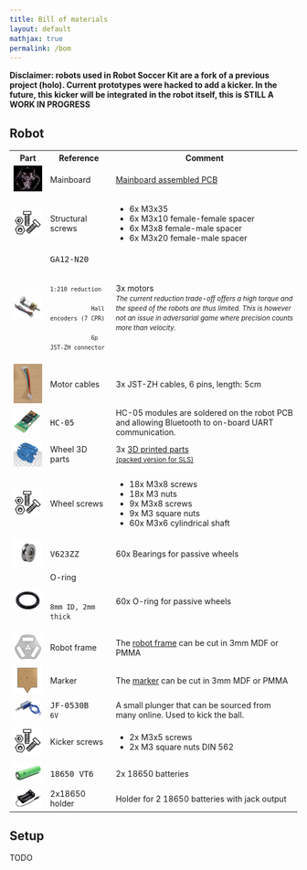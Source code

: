 ```yaml
---
title: Bill of materials
layout: default
mathjax: true
permalink: /bom
---
```


**Disclaimer: robots used in Robot Soccer Kit are a fork of a previous project (holo). Current prototypes
were hacked to add a kicker. In the future, this kicker will be integrated in the robot itself,
this is STILL A WORK IN PROGRESS**

## Robot

<table class="table table-striped table-responsive">
    <tr>
        <th>
        Part
        </th>
        <th style="min-width:25%">
        Reference
        </th>
        <th>
        Comment
        </th>
    </tr>
    <tr>
        <td>
            <img src="/assets/imgs/pcb.png" width="128" /><br/>
        </td>
        <td>
            Mainboard
        </td>
        <td>
            <a href="https://github.com/robot-soccer-kit/robot-soccer-kit/tree/master/electronics">
            Mainboard assembled PCB
            </a>
        </td>
    </tr>
    <tr>
        <td>
            <img src="/assets/imgs/screws.png" width="128" /><br/>
        </td>
        <td>
            Structural screws
        </td>
        <td>
            <ul>
                <li>6x M3x35</li>
                <li>6x M3x10 female-female spacer</li>
                <li>6x M3x8 female-male spacer</li>
                <li>6x M3x20 female-male spacer</li>
            </ul>
        </td>
    </tr>
    <tr>
        <td>
            <img src="/assets/imgs/n20.png" width="128" /><br/>
        </td>
        <td>
            <kbd>GA12-N20</kbd>
            <br/>
            <small><code>
            1:210 reduction<br/>
            Hall encoders (7 CPR)<br/>
            6p JST-ZH connector
            </code></small>
            <br/>
        </td>
        <td>
            3x motors
            <br/>
            <small><em>
            The current reduction trade-off offers a high torque and the speed of the robots are thus limited.
            This is however not an issue in adversarial game where precision counts more than velocity.
            </em></small>
        </td>
    </tr>
    <tr>
        <td>
            <img src="/assets/imgs/jst-zh-cable.png" width="128" /><br/>
        </td>
        <td>
            Motor cables
        </td>
        <td>
            3x JST-ZH cables, 6 pins, length: 5cm
        </td>
    </tr>
    <tr>
        <td>
            <img src="/assets/imgs/hc-05.png" width="128" /><br/>
        </td>
        <td>
            <kbd>HC-05</kbd>
        </td>
        <td>
            HC-05 modules are soldered on the robot PCB and allowing Bluetooth to on-board UART communication.
        </td>
    </tr>
    <tr>
        <td>
            <img src="/assets/imgs/wheel-parts.png" width="128" /><br/>
        </td>
        <td>
            Wheel 3D parts
        </td>
        <td>
            3x 
            <a href="https://cad.onshape.com/documents/beccbfab729802507eb805eb/w/eea13ac7371464cd172aefcf/e/76e58097a54be25b6c68caca?renderMode=0&uiState=616d8c2f00cc7207a3c8ae7b">3D printed parts</a>
            <br/>
            <small>
                <a href="https://github.com/robot-soccer-kit/robot-soccer-kit/raw/master/mechanics/stack_collet_tied_export.stl">
                (packed version for SLS)
                </a>
            </small>
        </td>
    </tr>
    <tr>
        <td>
            <img src="/assets/imgs/screws.png" width="128" /><br/>
        </td>
        <td>
            Wheel screws
        </td>
        <td>
            <ul>
                <li>18x M3x8 screws</li>
                <li>18x M3 nuts</li>
                <li>9x M3x8 screws</li>
                <li>9x M3 square nuts</li>
                <li>60x M3x6 cylindrical shaft</li>
            </ul>
        </td>
    </tr>
    <tr>
        <td>
            <img src="/assets/imgs/bearing.jpeg" width="128" /><br/>
        </td>
        <td>
            <kbd>V623ZZ</kbd>
        </td>
        <td>
            60x Bearings for passive wheels
        </td>
    </tr>
    <tr>
        <td>
            <img src="/assets/imgs/oring.png" width="128" /><br/>
        </td>
        <td>
            O-ring<br/>
            <code>
            8mm ID, 2mm thick
            </code>
        </td>
        <td>
            60x O-ring for passive wheels
        </td>
    </tr>
    <tr>
        <td>
            <img src="/assets/imgs/frame.png" width="128" /><br/>
        </td>
        <td>
            Robot frame
        </td>
        <td>
            The <a href="https://github.com/robot-soccer-kit/robot-soccer-kit/raw/master/mechanics/frame.dxf">robot frame</a> can be cut in 3mm MDF or PMMA
        </td>
    </tr>
    <tr>
        <td>
            <img src="/assets/imgs/marker.png" width="128" /><br/>
        </td>
        <td>
            Marker
        </td>
        <td>
            The <a href="https://github.com/robot-soccer-kit/robot-soccer-kit/raw/master/mechanics/marker.dxf">marker</a> can be cut in 3mm MDF or PMMA
        </td>
    </tr>
    <tr>
        <td>
            <img src="/assets/imgs/solenoid.png" width="128" /><br/>
        </td>
        <td>
            <kbd>JF-0530B</kbd>
            <br/>
            <code>6V</code>
            <br/>
        </td>
        <td>
            A small plunger that can be sourced from many online. Used to kick the ball.
        </td>
    </tr>
    <tr>
        <td>
            <img src="/assets/imgs/screws.png" width="128" /><br/>
        </td>
        <td>
            Kicker screws
        </td>
        <td>
            <ul>
                <li>2x M3x5 screws</li>
                <li>2x M3 square nuts DIN 562</li>
            </ul>
        </td>
    </tr>
    <tr>
        <td>
            <img src="/assets/imgs/18650.png" width="128" /><br/>
        </td>
        <td>
            <kbd>18650 VT6</kbd>
        </td>
        <td>
            2x 18650 batteries
        </td>
    </tr>
    <tr>
        <td>
            <img src="/assets/imgs/holder.png" width="128" /><br/>
        </td>
        <td>
            2x18650 holder
        </td>
        <td>
            Holder for 2 18650 batteries with jack output
        </td>
    </tr>
</table>

## Setup

TODO